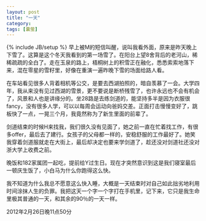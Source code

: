 ```yaml
---
layout: post
title: "一天"
category: 
tags: [囊萤]
---
```

{% include JB/setup %}
 早上被M的短信叫醒，说叫我看外面，原来是昨天晚上下雪了。这算是这个冬天我看到的第一场雪了。在阳台上望8舍背后的老河山，稀稀疏疏的全白了。走在玉泉的路上，梧桐树上的积雪正在融化，悉悉索索地落下来，混在零星的雪籽里，好像在重演一遍昨晚下雪的场面给路人看。

在车站看见很多人背着相机等公交，是要去西湖拍照的，暗自羡慕了一会。大学四年，我从来没有见过西湖的雪景，更不要说是断桥残雪了，也许永远也不会有机会了，风景和人也是讲缘分的。坐28路是去练剑道的，能坚持多半是因为衣服很fancy，没有很多人学，可以以每周会运动向爸妈交差。正面打击慢慢变好了，跳板快了一点，一晃三个月，我竟然称为了新生里面的前辈了。

剑道结束的时候H来找我，我们很久没有见面了，她之前一直在忙着找工作，有很多offer，最后去了建行。女孩子的父母都一样的，安稳舒服的工作最好了。她笑我穿着剑道服就走在大街上，最后却决定也要来学剑道了，趁还没对剑道社还没对浙大学上收费之前。

晚饭和182家属团一起吃，提前给Y过生日。现在才突然意识到这是我们寝室最后一顿庆生饭了，小白马为什么你跑得这么快。

我不知道为什么我总不愿意这么快入睡，大概是一天结束时对自己如此拙劣地利用时间涂抹人生的负罪。我把这天一个字一个字打在手机里，记下来，它只是我生命里极其普通的一天，和其余的90％的一天一样。

2012年2月26日晚11点50分
